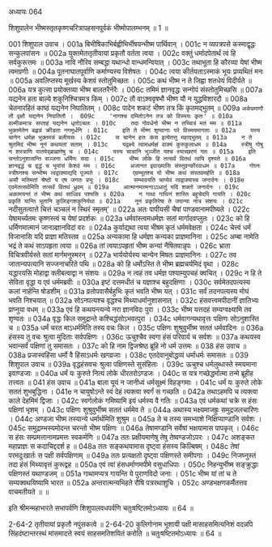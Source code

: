 अध्यायः 064

शिशुपालेन भीष्मस्तृतकृष्णचरित्रापहसनपूर्वकं भीष्मोपालम्भनम् ॥ 1 ॥

001	शिशुपाल उवाच ।
001a	बिभीषिकाभिर्बह्वीभिर्भीषयन्भीष्म पार्थिवान् ।
001c	न व्यपत्रपसे कस्माद्वृद्धः सन्कुलपांसनः ॥
002a	युक्तमेतत्तृतीयायां प्रकृतौ वर्तता त्वया ।
002c	वक्तुं धर्मादपेतार्थं त्वं हि सर्वकुरूत्तमः ॥
003a	नावि नौरिव सम्बद्धा यथान्धो वान्धमन्वियात् ।
003c	तथाभूता हि कौरव्या येषां भीष्म त्वमग्रणीः ॥
004a	पूतनाघातपूर्वाणि कर्माण्यस्य विशेषतः ।
004c	त्वया कीर्तयताऽस्माकं भूयः प्रव्यथितं मनः ॥
005a	अवलिप्तस्य मूर्खस्य केशवं स्तोतुमिच्छतः ।
005c	कथं भीष्म न ते जिह्वा शतधेयं विदीर्यते ॥
006a	यत्र कुत्सा प्रयोक्तव्या भीष्म बालतरैर्नरैः ।
006c	तमिमं ज्ञानवृद्धः सन्गोपं संस्तोतुमिच्छसि ॥
007a	यद्यनेन हता बाल्ये शकुनिश्चित्रमत्र किम् ।
007c	तौ वाऽश्ववृषभौ भीष्ण यौ न युद्धविशारदौ ॥
008a	चेतनारहितं काष्ठं यद्यनेन निपातितम् ।
008c	पादेन शकटं भीष्ण तत्र किं कृतमद्भुतम् ॥
009a	`अर्कप्रमाणौ तौ वृक्षौ यद्यनेन निपातितौ । 
009c	'नागश्च दमितोऽनेन तत्र को विस्मयः कृतः' ॥
010a	वल्मीकमात्रः सप्ताहं यद्यनेन धृतोऽचलः ।
010c	तदा गोवर्धनो भीष्म न तच्चित्रं मतं मम ॥
011a	भुक्तमेतेन बह्वन्नं क्रीडता नगमूर्धनि ।
011c	इति ते भीष्ण शृण्वानाः परे विस्मयमागताः ॥
012a	यस्य चानेन धर्मज्ञ भुक्तमन्नं बलीयसः ।
012c	स चानेन हतः कंस इत्येतत्तु महाद्भुतम् ॥
013a	न ते श्रुतमिदं भीष्म नूनं कथयतां सताम् ।
013c	यद्वक्ष्ये त्वामधर्मज्ञं वाक्यं कुरुकुलाधम ॥
014a	स्त्रीषु गोषु न शस्त्राणि पातयेद्ब्राह्मणेषु च ।
014c	यस्य चान्नानि भुञ्जीत यश्च स्याच्छरणं गतः ॥
015a	इति सन्तोऽनुशासन्ति सञ्जना धर्मिणः सदा ।
015c	भीष्म लोके हि तत्सर्वं वितथं त्वयि दृश्यते ॥
016a	ज्ञानवृद्धं च वृद्धं च भूयांसं केशवं मम ।
016c	अजानत इवाख्यासि संस्तुवन्कौरवाधम ॥
017a	गोघ्नः स्त्रीघ्नश्च सन्भीष्म त्वद्वाक्याद्यदि पूज्यते ।
017c	एवम्भूतश्च यो भीष्म कथं संस्तवमर्हति ॥
018a	असौ मतिमतां श्रेष्ठो य एष जगतः प्रभुः ।
018c	सम्भावयति चाप्येवं त्वद्वाक्याच्च जनार्दनः ।
018e	एवमेतत्सर्वमिति तत्सर्वं वितथं ध्रुवम् ॥
019a	आत्मानमात्मनाऽऽधातुं यदि शक्तो जनार्दनः ।
019c	अकामयन्तं तं भीष्म कथं साध्विव पश्यसि ॥
020a	न गाथा गाथिनं शास्ति बहुचेदपि गायति ।
020c	प्रकृतिं यान्ति भूतानि कुलिङ्गशकुनिर्यथा ॥
021a	नूनं प्रकृतिरेषा ते जघन्या नात्र संशयः ।
021c	`नदीसुतत्वात्ते चित्तं चञ्चलं न स्थिरं स्मृतम्' ॥
022a	अतः पापीयसी चैषां पाण्डवानामपीष्यते ।
022c	येषामर्च्यतमः कृष्णस्त्वं च येषां प्रदर्शकः ॥
023a	धर्मवांस्त्वमधर्मज्ञः सतां मार्गादवप्लुतः ।
023c	को हि धर्मिणमात्मानं जानञ्ज्ञानविदां वरः ॥
024a	कुर्याद्यथा त्वया भीषम कृतं धर्ममवेक्षता ।
024c	चेत्त्वं धर्मं विजानासि यदि प्राज्ञा मतिस्तव ॥
025a	अन्यकामा हि धर्मज्ञा कन्यका प्राज्ञमानिना ।
025c	अम्बा नामेति भद्रं ते कथं साऽपहृता त्वया ॥
026a	तां त्वयाऽपहृतां भीष्म कन्यां नैषितवान्नृपः ।
026c	भ्राता विचित्रवीर्यस्ते सतां मार्गमनुस्मरन् ॥
027a	भार्ययोर्यस्य चान्येन मिषतः प्राज्ञमानिनः ।
027c	तव जातान्यपत्यानि सज्जनाचरिते पथि ॥
028a	को हि धर्मोऽस्ति ते भीष्म ब्रह्मचर्यमिदं वृथा ।
028c	यद्धारयसि मोहाद्वा क्लीबत्वाद्वा न संशयः ॥
029a	न त्वहं तव धर्मज्ञ पश्याम्युपचहं क्वचित् ।
029c	न हि ते सेविता वृद्धा य एवं धर्ममब्रवीः ॥
030a	इष्टं दत्तमधीतं च यज्ञाश्च बहुदक्षिणाः ।
030c	सर्वमेतदपत्यस्य कलां नार्हन्ति षोडशीम् ॥
031a	व्रतोपवासैर्बहुभिः कृतं भवति भीष्म यत् ।
031c	सर्वं तदनपत्यस्य मोघं भवति निश्चयात् ॥
032a	सोऽनपत्यश्च वृद्धश्च मिथ्याधर्मानुशासनात् ।
032c	हंसवत्त्वमपीदानीं ज्ञातिभ्यः प्राप्नुया वधम् ॥
033a	एवं हि कथयन्त्यन्ये नरा ज्ञानविदः पुरा ।
033c	भीष्म यत्तदहं सम्यग्वक्ष्यामि तव शृण्वतः ॥
034a	वृद्धः किल समुद्रान्ते कश्चिद्धंसोऽभवत्पुरा ।
034c	धर्मवागन्यथावृत्तः पक्षिणः सोऽनुशास्ति च ॥
035a	धर्मं चरत माऽधर्ममिति तस्य वचः किल ।
035c	पक्षिणः शुश्रुवुर्भीष्म सततं धर्मवादिनः ॥
036a	हंसस्य तु वचः श्रुत्वा मुदिताः सर्वपक्षिणः ।
036c	ऊचुश्चैव स्वगा हंसं परिवार्य च सर्वशः ॥
037a	कथयस्व भवान्सर्वं पक्षिणां तु समासतः ।
037c	को हि नाम द्विजश्रेष्ठ ब्रूहि नो धर्म उत्तमः ॥
038	हंस उवाच ॥
038a	प्रजास्वहिंसा धर्मो वै हिंसाऽधर्मः खगव्रजाः ।
038c	एतदेवानुबोद्धव्यं धर्माधर्मः समासतः ॥
039	शिशुपाल उवाच ॥
039a	वृद्धहंसवचः श्रुत्वा पक्षिणस्ते सुसंहिताः ।
039c	ऊचुश्च धर्मलुब्धास्ते स्मयमाना इवाण्डजाः ॥
040a	धर्मं यः कुरुते नित्यं लोके धीरतरोऽण्डजः ।
040c	स यत्र गच्छेद्धर्मात्मा तन्मे ब्रूहीह तत्त्वतः ॥
041	हंस उवाच ॥
041a	बाला यूयं न जानीध्वं धर्मसूक्ष्मं विहङ्गमाः ।
041c	धर्मं यः कुरुते लोके सततं शुभबुद्धिना ।
041e	न चायुषोऽन्ते स्वं देहं त्यक्त्वा स्वर्गं स गच्छति ॥
042a	तथाऽहमपि च त्यक्त्वा काले देहमिमं द्विजाः ।
042c	स्वर्गलोकं गमिष्यामि इयं धर्मस्य वै गतिः ॥
043a	एवं धर्मकथां चक्रे स हंसः पक्षिणां भृशम् ।
043c	पक्षिणः शुश्रुवुर्भीष्म सततं धर्ममेव ते ॥
044a	अथास्य भक्ष्यमाजह्रुः समुद्रजलचारिणः ।
044c	अण्डजा भीष्म तस्यान्ये धर्मार्थमिति शुश्रुम ॥
045a	ते च तस्य समभ्याशे निक्षिप्याण्डानि सर्वशः ।
045c	समुद्राम्भस्यमोदन्त चरन्तो भीष्म पक्षिणः ॥
046a	तेषामण्डानि सर्वेषां भक्षयामास पापकृत् ।
046c	स हंसः सम्प्रमत्तानामप्रमत्तः स्वकर्मणि ॥
047a	ततः प्रक्षीयमाणेषु तेषु तेष्वण्डजोऽपरः ।
047c	अशङ्कत महाप्राज्ञः स कदाचिद्ददर्श ह ॥
048a	ततः सङ्कथयामास दृष्ट्वा हंसस्य किल्बिषम् ।
048c	तेषां परमदुःखार्तः स पक्षी सर्वपक्षिणाम् ॥
049a	ततः प्रत्यक्षतो दृष्ट्वा पक्षिणस्ते समीपगाः ।
049c	निजघ्नुस्तं तदा हंसं मिथ्यावृत्तं कुरूद्वह ॥
050a	एवं त्वां हंसधर्माणमपीमे वसुधाधिपाः ।
050c	निहन्युर्भीष्म सङ्क्रुद्धाः पक्षिणस्तं यथाण्डजम् ॥
051a	गाथामप्यत्र गायन्ति ये पुराणविदो जनाः ।
051c	भीष्म यां तां च ते सम्यक्वथयिष्यामि भारत ॥
052a	अन्तरात्मन्यभिहते रौषि पत्ररथाशुचि ।
052c	अण्डभक्षणकर्मैतत्तव वाचमतीयते ॥ ॥

इति श्रीमन्महाभारते सभापर्वणि शिशुपालवधपर्वणि चतुःषष्टितमोऽध्यायः ॥ 64 ॥

2-64-2 तृतीयायां प्रकृतौ नपुंसकत्वे ॥ 2-64-20 कुलिगोनाम भूशायी पक्षी मासाहसमित्यनिशं वदन्नपि सिंहदंष्टान्तरस्थं मांसमादत्ते स्वयं साहसमतिशयितं करोति ॥ चतुःषष्टितमोऽध्यायः ॥ 64 ॥
